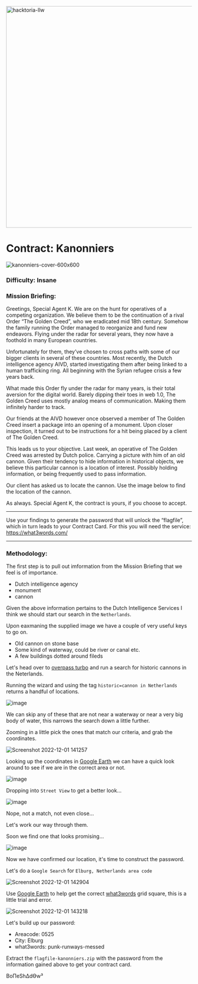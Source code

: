 <img width="600" alt="hacktoria-llw" src="https://user-images.githubusercontent.com/117080369/203552008-2d0e0a07-1815-485b-8f3f-ae7ed7258af8.png">

# Contract: Kanonniers
![kanonniers-cover-600x600](https://user-images.githubusercontent.com/117080369/205070112-88dbd378-7d7e-4af7-beb2-6632a30966a6.png)

### Difficulty: Insane

### Mission Briefing:
Greetings, Special Agent K. We are on the hunt for operatives of a competing organization. We believe them to be the continuation of a rival Order “The Golden Creed”, who we eradicated mid 18th century. Somehow the family running the Order managed to reorganize and fund new endeavors. Flying under the radar for several years, they now have a foothold in many European countries.

Unfortunately for them, they’ve chosen to cross paths with some of our bigger clients in several of these countries. Most recently, the Dutch intelligence agency AIVD, started investigating them after being linked to a human trafficking ring. All beginning with the Syrian refugee crisis a few years back.

What made this Order fly under the radar for many years, is their total aversion for the digital world. Barely dipping their toes in web 1.0, The Golden Creed uses mostly analog means of communication. Making them infinitely harder to track.

Our friends at the AIVD however once observed a member of The Golden Creed insert a package into an opening of a monument. Upon closer inspection, it turned out to be instructions for a hit being placed by a client of The Golden Creed.

This leads us to your objective. Last week, an operative of The Golden Creed was arrested by Dutch police. Carrying a picture with him of an old cannon. Given their tendency to hide information in historical objects, we believe this particular cannon is a location of interest. Possibly holding information, or being frequently used to pass information.

Our client has asked us to locate the cannon. Use the image below to find the location of the cannon.

As always. Special Agent K, the contract is yours, if you choose to accept.

---

Use your findings to generate the password that will unlock the “flagfile”, which in turn leads to your Contract Card. For this you will need the service: https://what3words.com/

---

### Methodology:
The first step is to pull out imformation from the Mission Briefing that we feel is of importance.
* Dutch intelligence agency
* monument
* cannon

Given the above information pertains to the Dutch Intelligence Services I think we should start our search in the `Netherlands`.

Upon eaxmaning the supplied image we have a couple of very useful keys to go on.
* Old cannon on stone base
* Some kind of waterway, could be river or canal etc.
* A few buildings dotted around fileds

Let's head over to <a href="https://overpass-turbo.eu/">overpass turbo</a> and run a search for historic cannons in the Neterlands.

Running the wizard and using the tag `historic=cannon in Netherlands` returns a handful of locations.

![image](https://user-images.githubusercontent.com/117080369/205074392-e420ed03-f51c-402b-a042-1d1001c03c9b.png)

We can skip any of these that are not near a waterway or near a very big body of water, this narrows the search down a little further.

Zooming in a little pick the ones that match our criteria, and grab the coordinates.

![Screenshot 2022-12-01 141257](https://user-images.githubusercontent.com/117080369/205074913-9092543e-a3be-4df1-b2e6-bff6e589fa3a.png)

Looking up the coordinates in <a href="https://earth.google.com/">Google Earth</a> we can have a quick look around to see if we are in the correct area or not.

![image](https://user-images.githubusercontent.com/117080369/205075775-1cfcac83-1306-4e58-9504-8c6342790c88.png)

Dropping into `Street View` to get a better look...

![image](https://user-images.githubusercontent.com/117080369/205077432-317f9235-0de8-4009-aaee-2141a5701cd0.png)

Nope, not a match, not even close...

Let's work our way through them.

Soon we find one that looks promising...

![image](https://user-images.githubusercontent.com/117080369/205076951-b50f4406-2faf-4976-a652-f2cf829ffebd.png)

Now we have confirmed our location, it's time to construct the password.

Let's do a `Google Search` for `Elburg, Netherlands area code`

![Screenshot 2022-12-01 142904](https://user-images.githubusercontent.com/117080369/205078602-6a296e35-ab63-41a3-a03f-86979a4a70c7.png)

Use <a href="https://earth.google.com/">Google Earth</a> to help get the correct <a href="https://what3words.com/">what3words</a> grid square, this is a little trial and error.

![Screenshot 2022-12-01 143218](https://user-images.githubusercontent.com/117080369/205079517-50e2a193-4831-47e9-95e0-69b9c3621139.png)

Let's build up our password:
* Areacode: 0525
* City: Elburg
* what3words: punk-runways-messed

Extract the `flagfile-kanonniers.zip` with the password from the information gained above to get your contract card.


BoΠeShΔdϴw³
